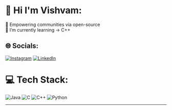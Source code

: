 # 💫 Hi I'm Vishvam:
🔭 Empowering communities via open-source<br>🌱 I’m currently learning -> C++


## 🌐 Socials:
[![Instagram](https://img.shields.io/badge/Instagram-%23E4405F.svg?logo=Instagram&logoColor=white)](https://www.instagram.com/_vishvampatel_/) [![LinkedIn](https://img.shields.io/badge/LinkedIn-%230077B5.svg?logo=linkedin&logoColor=white)](https://www.linkedin.com/in/vishvam-patel-389b38251)
 

# 💻 Tech Stack:
![Java](https://img.shields.io/badge/java-%23ED8B00.svg?style=for-the-badge&logo=java&logoColor=white) ![C](https://img.shields.io/badge/c-%2300599C.svg?style=for-the-badge&logo=c&logoColor=white) ![C++](https://img.shields.io/badge/c++-%2300599C.svg?style=for-the-badge&logo=c%2B%2B&logoColor=white) ![Python](https://img.shields.io/badge/python-3670A0?style=for-the-badge&logo=python&logoColor=ffdd54)

---


